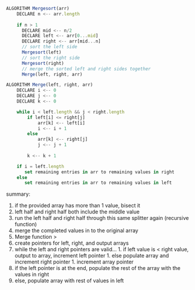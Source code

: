 ```javascript
ALGORITHM Mergesort(arr)
    DECLARE n <-- arr.length
           
    if n > 1
      DECLARE mid <-- n/2
      DECLARE left <-- arr[0...mid]
      DECLARE right <-- arr[mid...n]
      // sort the left side
      Mergesort(left)
      // sort the right side
      Mergesort(right)
      // merge the sorted left and right sides together
      Merge(left, right, arr)

ALGORITHM Merge(left, right, arr)
    DECLARE i <-- 0
    DECLARE j <-- 0
    DECLARE k <-- 0

    while i < left.length && j < right.length
        if left[i] <= right[j]
            arr[k] <-- left[i]
            i <-- i + 1
        else
            arr[k] <-- right[j]
            j <-- j + 1
            
        k <-- k + 1

    if i = left.length
       set remaining entries in arr to remaining values in right
    else
       set remaining entries in arr to remaining values in left
```

summary:
1. if the provided array has more than 1 value, bisect it
  1. left half and right half both include the middle value
  1. run the left half and right half through this same splitter again (recursive function)
  1. merge the completed values in to the original array
1. Merge function >
  1. create pointers for left, right, and output arrays
  1. while the left and right pointers are valid...
    1. if left value is < right value, output to array, increment left pointer
    1. else populate array and increment right pointer
    1. increment array pointer
  1. if the left pointer is at the end, populate the rest of the array with the values in right
  1. else, populate array with rest of values in left